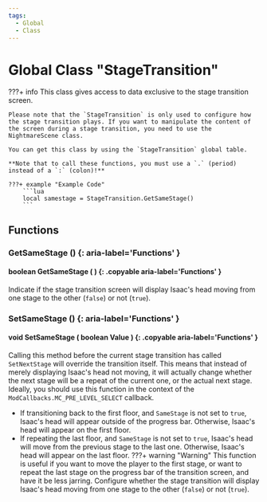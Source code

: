 ```yaml
---
tags:
  - Global
  - Class
---
```

# Global Class "StageTransition"

???+ info
    This class gives access to data exclusive to the stage transition screen.
    
    Please note that the `StageTransition` is only used to configure how the stage transition plays. If you want to manipulate the content of the screen during a stage transition, you need to use the NightmareScene class.
    
    You can get this class by using the `StageTransition` global table.
    
    **Note that to call these functions, you must use a `.` (period) instead of a `:` (colon)!**
    
    ???+ example "Example Code"
        ```lua
        local samestage = StageTransition.GetSameStage()
        ```


## Functions 

### GetSameStage () {: aria-label='Functions' }
#### boolean GetSameStage ( ) {: .copyable aria-label='Functions' }
Indicate if the stage transition screen will display Isaac's head moving from one stage to the other (`false`) or not (`true`).

### SetSameStage () {: aria-label='Functions' }
#### void SetSameStage ( boolean Value ) {: .copyable aria-label='Functions' }
Calling this method before the current stage transition has called `SetNextStage` will override the transition itself. This means that instead of merely displaying Isaac's head not moving, it will actually change whether the next stage will be a repeat of the current one, or the actual next stage. Ideally, you should use this function in the context of the `ModCallbacks.MC_PRE_LEVEL_SELECT` callback.
* If transitioning back to the first floor, and `SameStage` is not set to `true`, Isaac's head will appear outside of the progress bar. Otherwise, Isaac's head will appear on the first floor.
* If repeating the last floor, and `SameStage` is not set to `true`, Isaac's head will move from the previous stage to the last one. Otherwise, Isaac's head will appear on the last floor.
???+ warning "Warning"
This function is useful if you want to move the player to the first stage, or want to repeat the last stage on the progress bar of the transition screen, and have it be less jarring.
Configure whether the stage transition will display Isaac's head moving from one stage to the other (`false`) or not (`true`).
